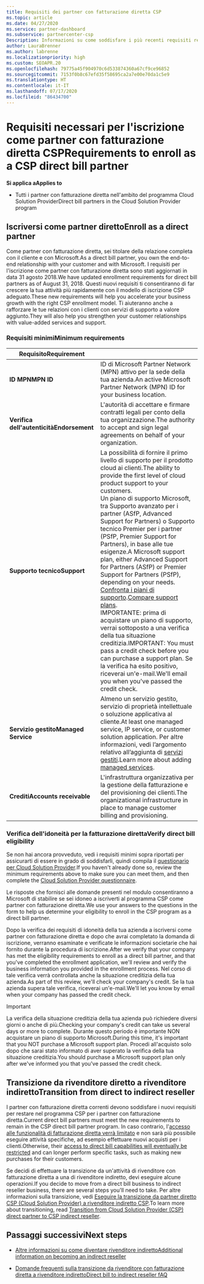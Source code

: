 ```yaml
---
title: Requisiti dei partner con fatturazione diretta CSP
ms.topic: article
ms.date: 04/27/2020
ms.service: partner-dashboard
ms.subservice: partnercenter-csp
Description: Informazioni su come soddisfare i più recenti requisiti relativi ai servizi di supporto tecnico per diventare un partner con fatturazione diretta del programma Microsoft Cloud Solution Provider (CSP).
author: LauraBrenner
ms.author: labrenne
ms.localizationpriority: high
ms.custom: SEOAPR.20
ms.openlocfilehash: 79775a45f904970c6d533874360a67cf9ce96852
ms.sourcegitcommit: 7153f0b8c67efd35f58695ca2a7e00e70da1c5e9
ms.translationtype: HT
ms.contentlocale: it-IT
ms.lasthandoff: 07/17/2020
ms.locfileid: "86434700"
---
```

# <a name="requirements-to-enroll-as-a-csp-direct-bill-partner"></a><span data-ttu-id="ad4c7-103">Requisiti necessari per l'iscrizione come partner con fatturazione diretta CSP</span><span class="sxs-lookup"><span data-stu-id="ad4c7-103">Requirements to enroll as a CSP direct bill partner</span></span>

<span data-ttu-id="ad4c7-104">**Si applica a**</span><span class="sxs-lookup"><span data-stu-id="ad4c7-104">**Applies to**</span></span>

- <span data-ttu-id="ad4c7-105">Tutti i partner con fatturazione diretta nell'ambito del programma Cloud Solution Provider</span><span class="sxs-lookup"><span data-stu-id="ad4c7-105">Direct bill partners in the Cloud Solution Provider program</span></span>

## <a name="enroll-as-a-direct-partner"></a><span data-ttu-id="ad4c7-106">Iscriversi come partner diretto</span><span class="sxs-lookup"><span data-stu-id="ad4c7-106">Enroll as a direct partner</span></span>

<span data-ttu-id="ad4c7-107">Come partner con fatturazione diretta, sei titolare della relazione completa con il cliente e con Microsoft.</span><span class="sxs-lookup"><span data-stu-id="ad4c7-107">As a direct bill partner, you own the end-to-end relationship with your customer and with Microsoft.</span></span> <span data-ttu-id="ad4c7-108">I requisiti per l'iscrizione come partner con fatturazione diretta sono stati aggiornati in data 31 agosto 2018.</span><span class="sxs-lookup"><span data-stu-id="ad4c7-108">We have updated enrollment requirements for direct bill partners as of August 31, 2018.</span></span> <span data-ttu-id="ad4c7-109">Questi nuovi requisiti ti consentiranno di far crescere la tua attività più rapidamente con il modello di iscrizione CSP adeguato.</span><span class="sxs-lookup"><span data-stu-id="ad4c7-109">These new requirements will help you accelerate your business growth with the right CSP enrollment model.</span></span> <span data-ttu-id="ad4c7-110">Ti aiuteranno anche a rafforzare le tue relazioni con i clienti con servizi di supporto a valore aggiunto.</span><span class="sxs-lookup"><span data-stu-id="ad4c7-110">They will also help you strengthen your customer relationships with value-added services and support.</span></span>

### <a name="minimum-requirements"></a><span data-ttu-id="ad4c7-111">Requisiti minimi</span><span class="sxs-lookup"><span data-stu-id="ad4c7-111">Minimum requirements</span></span>

|<span data-ttu-id="ad4c7-112">**Requisito**</span><span class="sxs-lookup"><span data-stu-id="ad4c7-112">**Requirement**</span></span>|                             |
|--------------------------------|--------------------------------------------------------------|
|<span data-ttu-id="ad4c7-113">**ID MPN**</span><span class="sxs-lookup"><span data-stu-id="ad4c7-113">**MPN ID**</span></span>   |<span data-ttu-id="ad4c7-114">ID di Microsoft Partner Network (MPN) attivo per la sede della tua azienda.</span><span class="sxs-lookup"><span data-stu-id="ad4c7-114">An active Microsoft Partner Network (MPN) ID for your business location.</span></span>    |
|<span data-ttu-id="ad4c7-115">**Verifica dell'autenticità**</span><span class="sxs-lookup"><span data-stu-id="ad4c7-115">**Endorsement**</span></span>   |<span data-ttu-id="ad4c7-116">L'autorità di accettare e firmare contratti legali per conto della tua organizzazione.</span><span class="sxs-lookup"><span data-stu-id="ad4c7-116">The authority to accept and sign legal agreements on behalf of your organization.</span></span>|
|<span data-ttu-id="ad4c7-117">**Supporto tecnico**</span><span class="sxs-lookup"><span data-stu-id="ad4c7-117">**Support**</span></span>   |<span data-ttu-id="ad4c7-118">La possibilità di fornire il primo livello di supporto per il prodotto cloud ai clienti.</span><span class="sxs-lookup"><span data-stu-id="ad4c7-118">The ability to provide the first level of cloud product support to your customers.</span></span> <br/><span data-ttu-id="ad4c7-119">Un piano di supporto Microsoft, tra Supporto avanzato per i partner (ASfP, Advanced Support for Partners) o Supporto tecnico Premier per i partner (PSfP, Premier Support for Partners), in base alle tue esigenze.</span><span class="sxs-lookup"><span data-stu-id="ad4c7-119">A Microsoft support plan, either Advanced Support for Partners (ASfP) or Premier Support for Partners (PSfP), depending on your needs.</span></span> <span data-ttu-id="ad4c7-120">[Confronta i piani di supporto](https://partner.microsoft.com/support/partnersupport).</span><span class="sxs-lookup"><span data-stu-id="ad4c7-120">[Compare support plans](https://partner.microsoft.com/support/partnersupport).</span></span><br/> <span data-ttu-id="ad4c7-121">IMPORTANTE: prima di acquistare un piano di supporto, verrai sottoposto a una verifica della tua situazione creditizia.</span><span class="sxs-lookup"><span data-stu-id="ad4c7-121">IMPORTANT: You must pass a credit check before you can purchase a support plan.</span></span> <span data-ttu-id="ad4c7-122">Se la verifica ha esito positivo, riceverai un'e-mail.</span><span class="sxs-lookup"><span data-stu-id="ad4c7-122">We'll email you when you've passed the credit check.</span></span> |
|<span data-ttu-id="ad4c7-123">**Servizio gestito**</span><span class="sxs-lookup"><span data-stu-id="ad4c7-123">**Managed Service**</span></span>   |<span data-ttu-id="ad4c7-124">Almeno un servizio gestito, servizio di proprietà intellettuale o soluzione applicativa al cliente.</span><span class="sxs-lookup"><span data-stu-id="ad4c7-124">At least one managed service, IP service, or customer solution application.</span></span> <span data-ttu-id="ad4c7-125">Per altre informazioni, vedi l’argomento relativo all’aggiunta di [servizi gestiti](https://partner.microsoft.com/business-opportunities/managed-services-provider).</span><span class="sxs-lookup"><span data-stu-id="ad4c7-125">Learn more about adding [managed services](https://partner.microsoft.com/business-opportunities/managed-services-provider).</span></span>|
|<span data-ttu-id="ad4c7-126">**Crediti**</span><span class="sxs-lookup"><span data-stu-id="ad4c7-126">**Accounts receivable**</span></span> |<span data-ttu-id="ad4c7-127">L'infrastruttura organizzativa per la gestione della fatturazione e del provisioning dei clienti.</span><span class="sxs-lookup"><span data-stu-id="ad4c7-127">The organizational infrastructure in place to manage customer billing and provisioning.</span></span>

### <a name="verify-direct-bill-eligibility"></a><span data-ttu-id="ad4c7-128">Verifica dell'idoneità per la fatturazione diretta</span><span class="sxs-lookup"><span data-stu-id="ad4c7-128">Verify direct bill eligibility</span></span>

<span data-ttu-id="ad4c7-129">Se non hai ancora provveduto, vedi i requisiti minimi sopra riportati per assicurarti di essere in grado di soddisfarli, quindi compila il [questionario per Cloud Solution Provider](https://partner.microsoft.com/cloud-solution-provider/assessment).</span><span class="sxs-lookup"><span data-stu-id="ad4c7-129">If you haven't already done so, review the minimum requirements above to make sure you can meet them, and then complete the [Cloud Solution Provider questionnaire](https://partner.microsoft.com/cloud-solution-provider/assessment).</span></span>

<span data-ttu-id="ad4c7-130">Le risposte che fornisci alle domande presenti nel modulo consentiranno a Microsoft di stabilire se sei idoneo a iscriverti al programma CSP come partner con fatturazione diretta.</span><span class="sxs-lookup"><span data-stu-id="ad4c7-130">We use your answers to the questions in the form to help us determine your eligibility to enroll in the CSP program as a direct bill partner.</span></span>

<span data-ttu-id="ad4c7-131">Dopo la verifica dei requisiti di idoneità della tua azienda a iscriversi come partner con fatturazione diretta e dopo che avrai completato la domanda di iscrizione, verranno esaminate e verificate le informazioni societarie che hai fornito durante la procedura di iscrizione.</span><span class="sxs-lookup"><span data-stu-id="ad4c7-131">After we verify that your company has met the eligibility requirements to enroll as a direct bill partner, and that you've completed the enrollment application, we'll review and verify the business information you provided in the enrollment process.</span></span> <span data-ttu-id="ad4c7-132">Nel corso di tale verifica verrà controllata anche la situazione creditizia della tua azienda.</span><span class="sxs-lookup"><span data-stu-id="ad4c7-132">As part of this review, we'll check your company's credit.</span></span> <span data-ttu-id="ad4c7-133">Se la tua azienda supera tale verifica, riceverai un'e-mail.</span><span class="sxs-lookup"><span data-stu-id="ad4c7-133">We'll let you know by email when your company has passed the credit check.</span></span>

>[!IMPORTANT]
><span data-ttu-id="ad4c7-134">La verifica della situazione creditizia della tua azienda può richiedere diversi giorni o anche di più.</span><span class="sxs-lookup"><span data-stu-id="ad4c7-134">Checking your company's credit can take us several days or more to complete.</span></span> <span data-ttu-id="ad4c7-135">Durante questo periodo è importante NON acquistare un piano di supporto Microsoft.</span><span class="sxs-lookup"><span data-stu-id="ad4c7-135">During this time, it's important that you NOT purchase a Microsoft support plan.</span></span> <span data-ttu-id="ad4c7-136">Procedi all'acquisto solo dopo che sarai stato informato di aver superato la verifica della tua situazione creditizia.</span><span class="sxs-lookup"><span data-stu-id="ad4c7-136">You should purchase a Microsoft support plan only after we've informed you that you've passed the credit check.</span></span>

## <a name="transition-from-direct-to-indirect-reseller"></a><span data-ttu-id="ad4c7-137">Transizione da rivenditore diretto a rivenditore indiretto</span><span class="sxs-lookup"><span data-stu-id="ad4c7-137">Transition from direct to indirect reseller</span></span>

<span data-ttu-id="ad4c7-138">I partner con fatturazione diretta correnti devono soddisfare i nuovi requisiti per restare nel programma CSP per i partner con fatturazione diretta.</span><span class="sxs-lookup"><span data-stu-id="ad4c7-138">Current direct bill partners must meet the new requirements to remain in the CSP direct bill partner program.</span></span> <span data-ttu-id="ad4c7-139">In caso contrario, l'[accesso alle funzionalità di fatturazione diretta verrà limitato](restricted-direct-bill-capabilities.md) e non sarà più possibile eseguire attività specifiche, ad esempio effettuare nuovi acquisti per i clienti.</span><span class="sxs-lookup"><span data-stu-id="ad4c7-139">Otherwise, their [access to direct bill capabilities will eventually be restricted](restricted-direct-bill-capabilities.md) and can longer perform specific tasks, such as making new purchases for their customers.</span></span>

<span data-ttu-id="ad4c7-140">Se decidi di effettuare la transizione da un'attività di rivenditore con fatturazione diretta a una di rivenditore indiretto, devi eseguire alcune operazioni.</span><span class="sxs-lookup"><span data-stu-id="ad4c7-140">If you decide to move from a direct bill business to indirect reseller business, there are several steps you'll need to take.</span></span> <span data-ttu-id="ad4c7-141">Per altre informazioni sulla transizione, vedi [Eseguire la transizione da partner diretto CSP (Cloud Solution Provider) a rivenditore indiretto CSP](transition-direct-to-indirect.md).</span><span class="sxs-lookup"><span data-stu-id="ad4c7-141">To learn more about transitioning, read [Transition from Cloud Solution Provider (CSP) direct partner to CSP indirect reseller](transition-direct-to-indirect.md).</span></span>

## <a name="next-steps"></a><span data-ttu-id="ad4c7-142">Passaggi successivi</span><span class="sxs-lookup"><span data-stu-id="ad4c7-142">Next steps</span></span>

- [<span data-ttu-id="ad4c7-143">Altre informazioni su come diventare rivenditore indiretto</span><span class="sxs-lookup"><span data-stu-id="ad4c7-143">Additional information on becoming an indirect reseller</span></span>](https://assetsprod.microsoft.com/csp-directbill-to-indirect-transition.pdf)

- [<span data-ttu-id="ad4c7-144">Domande frequenti sulla transizione da rivenditore con fatturazione diretta a rivenditore indiretto</span><span class="sxs-lookup"><span data-stu-id="ad4c7-144">Direct bill to indirect reseller fAQ</span></span>](https://assetsprod.microsoft.com/mpn/direct-bill-partner-faq.pdf)
